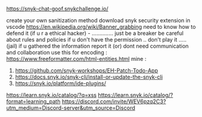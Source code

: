 https://snyk-chat-goof.snykchallenge.io/

create your own sanitization method
download snyk security extension in vscode
 https://en.wikipedia.org/wiki/Banner_grabbing
need to know how to defend it (if u r a ethical hacker) - .............. just be a breaker
be careful about rules and policies 
if u don't have the permission .. don't play it ..... (jail)
if u gathered the information report it (or) dont
need communication and collaboration
 use this for encoding : https://www.freeformatter.com/html-entities.html
mine : 
1) https://github.com/snyk-workshops/EH-Patch-Todo-App
2) https://docs.snyk.io/snyk-cli/install-or-update-the-snyk-cli
3) https://snyk.io/platform/ide-plugins/

https://learn.snyk.io/catalog/?q=xss
https://learn.snyk.io/catalog/?format=learning_path
https://discord.com/invite/WEV6pzq2C3?utm_medium=Discord-server&utm_source=Discord


   

